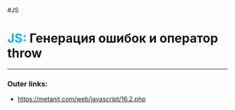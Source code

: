 #JS
# <font color="#00b0f0">JS:</font> Генерация ошибок и оператор throw
---
### Outer links:
- https://metanit.com/web/javascript/16.2.php